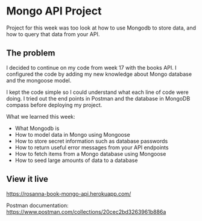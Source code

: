 # Mongo API Project

Project for this week was too look at how to use Mongodb to store data, and how to query that data from your API.

## The problem
I decided to continue on my code from week 17 with the books API. I configured the code by adding my new knowledge about Mongo database and the mongoose model.  

I kept the code simple so I could understand what each line of code were doing. I tried out the end points in Postman and the database in MongoDB compass before deploying my project. 

What we learned this week:
- What Mongodb is
- How to model data in Mongo using Mongoose
- How to store secret information such as database passwords
- How to return useful error messages from your API endpoints
- How to fetch items from a Mongo database using Mongoose
- How to seed large amounts of data to a database

## View it live
https://rosanna-book-mongo-api.herokuapp.com/

Postman documentation:
https://www.postman.com/collections/20cec2bd3263961b886a



